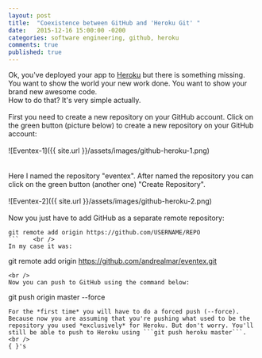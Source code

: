 ```yaml
---
layout: post
title:  "Coexistence between GitHub and 'Heroku Git' "
date:   2015-12-16 15:00:00 -0200
categories: software engineering, github, heroku
comments: true
published: true
---
```


Ok, you've deployed your app to [Heroku](http://www.heroku.com) but there is something missing. You want to show the world your new work done. You want to show your brand new awesome code.  
How to do that? It's very simple actually.  <br />  
First you need to create a new repository on your GitHub account. Click on the green button (picture below) to create a new repository on your GitHub account:  
<br />
![Eventex-1]({{ site.url }}/assets/images/github-heroku-1.png)  
<br />  
Here I named the repository "eventex". After named the repository you can click on the green button (another one) "Create Repository".
<br />  
![Eventex-2]({{ site.url }}/assets/images/github-heroku-2.png)
<br />  
Now you just have to add GitHub as a separate remote repository:  
```
git remote add origin https://github.com/USERNAME/REPO
```    <br />  
In my case it was:  
```
git remote add origin https://github.com/andrealmar/eventex.git
```
<br />  
Now you can push to GitHub using the command below:  
```
git push origin master --force
```  <br />  
For the *first time* you will have to do a forced push (--force). Because now you are assuming that you're pushing what used to be the repository you used *exclusively* for Heroku. But don't worry. You'll still be able to push to Heroku using ```git push heroku master```.
<br />  
{ }'s
